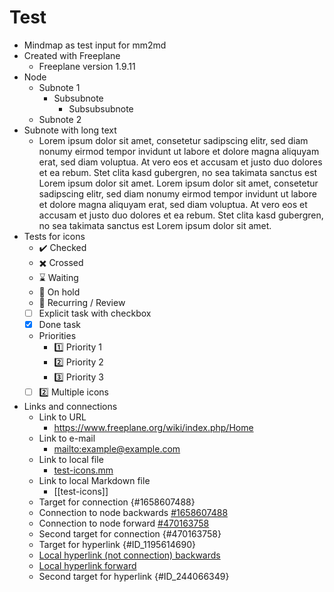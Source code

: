 # Test

- Mindmap as test input for mm2md
- Created with Freeplane
  - Freeplane version 1.9.11
- Node
  - Subnote 1
    - Subsubnote
      - Subsubsubnote
  - Subnote 2
- Subnote with long text
  - Lorem ipsum dolor sit amet, consetetur sadipscing elitr, sed diam nonumy eirmod tempor invidunt ut labore et dolore magna aliquyam erat, sed diam voluptua. At vero eos et accusam et justo duo dolores et ea rebum. Stet clita kasd gubergren, no sea takimata sanctus est Lorem ipsum dolor sit amet. Lorem ipsum dolor sit amet, consetetur sadipscing elitr, sed diam nonumy eirmod tempor invidunt ut labore et dolore magna aliquyam erat, sed diam voluptua. At vero eos et accusam et justo duo dolores et ea rebum. Stet clita kasd gubergren, no sea takimata sanctus est Lorem ipsum dolor sit amet.
- Tests for icons
  - :heavy_check_mark: Checked
  - :heavy_multiplication_x: Crossed
  - :hourglass: Waiting
  - :stop_sign: On hold
  - :repeat: Recurring / Review
  - [ ] Explicit task with checkbox
  - [x] Done task
  - Priorities
    - :one: Priority 1
    - :two: Priority 2
    - :three: Priority 3
  - [ ] :two: Multiple icons
- Links and connections
  - Link to URL
    - <https://www.freeplane.org/wiki/index.php/Home>
  - Link to e-mail
    - <mailto:example@example.com>
  - Link to local file
    - [test-icons.mm](test-icons.mm)
  - Link to local Markdown file
    - [[test-icons]]
  - Target for connection {#1658607488}
  - Connection to node backwards [#1658607488](#1658607488)
  - Connection to node forward [#470163758](#470163758)
  - Second target for connection {#470163758}
  - Target for hyperlink {#ID_1195614690}
  - [Local hyperlink (not connection) backwards](#ID_1195614690)
  - [Local hyperlink forward](#ID_244066349)
  - Second target for hyperlink {#ID_244066349}
